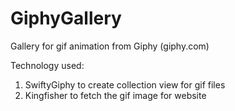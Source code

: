 # GiphyGallery

Gallery for gif animation from Giphy (giphy.com)

Technology used:
1. SwiftyGiphy to create collection view for gif files
2. Kingfisher to fetch the gif image for website
